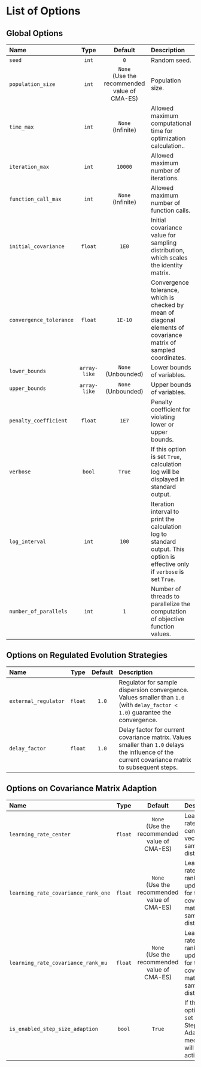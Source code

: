 # List of Options

## Global Options
| Name                    |     Type     |                     Default                      | Description                                                                                                                   |
|:------------------------|:------------:|:------------------------------------------------:|:------------------------------------------------------------------------------------------------------------------------------|
| `seed`                  |    `int`     |                       `0`                        | Random seed.                                                                                                                  |
| `population_size`       |    `int`     | `None`<br/>(Use the recommended value of CMA-ES) | Population size.                                                                                                              |
| `time_max`              |    `int`     |              `None`<br/>(Infinite)               | Allowed maximum computational time for optimization calculation..                                                             |
| `iteration_max`         |    `int`     |                     `10000`                      | Allowed maximum number of iterations.                                                                                         |
| `function_call_max`     |    `int`     |              `None`<br/>(Infinite)               | Allowed maximum number of function calls.                                                                                     |
| `initial_covariance`    |   `float`    |                      `1E0`                       | Initial covariance value for sampling distribution, which scales the identity matrix.                                         |
| `convergence_tolerance` |   `float`    |                     `1E-10`                      | Convergence tolerance, which is checked by mean of diagonal elements of covariance matrix of sampled coordinates.             |
| `lower_bounds`          | `array-like` |             `None` <br/>(Unbounded)              | Lower bounds of variables.                                                                                                    |
| `upper_bounds`          | `array-like` |             `None` <br/>(Unbounded)              | Upper bounds of variables.                                                                                                    |
| `penalty_coefficient`   |   `float`    |                      `1E7`                       | Penalty coefficient for violating lower or upper bounds.                                                                      |
| `verbose`               |    `bool`    |                      `True`                      | If this option is set `True`, calculation log will be displayed in standard output.                                           |
| `log_interval`          |    `int`     |                      `100`                       | Iteration interval to print the calculation log to standard output. This option is effective only if `verbose` is set `True`. |
| `number_of_parallels`   |    `int`     |                       `1`                        | Number of threads to parallelize the computation of objective function values.                                                |

## Options on Regulated Evolution Strategies
| Name                 |  Type   | Default | Description                                                                                                                                      |
|:---------------------|:-------:|:-------:|:-------------------------------------------------------------------------------------------------------------------------------------------------|
| `external_regulator` | `float` |  `1.0`  | Regulator for sample dispersion convergence. Values smaller than `1.0` (with `delay_factor < 1.0`) guarantee the convergence.                    |
| `delay_factor`       | `float` |  `1.0`  | Delay factor for current covariance matrix. Values smaller than `1.0` delays the influence of the current covariance matrix to subsequent steps. |

## Options on Covariance Matrix Adaption
| Name                                |  Type   |                     Default                      | Description                                                                                |
|:------------------------------------|:-------:|:------------------------------------------------:|:-------------------------------------------------------------------------------------------|
| `learning_rate_center`              | `float` | `None`<br/>(Use the recommended value of CMA-ES) | Learning rate for the center vector of sampling distribution.                              |
| `learning_rate_covariance_rank_one` | `float` | `None`<br/>(Use the recommended value of CMA-ES) | Learning rate for rank-1 updating for the covariance matrix the sampling distribution.     |
| `learning_rate_covariance_rank_mu`  | `float` | `None`<br/>(Use the recommended value of CMA-ES) | Learning rate for rank-`\mu` updating for the covariance matrix the sampling distribution. |
| `is_enabled_step_size_adaption`     | `bool`  |                      `True`                      | If this option is set `True`, Step-Size-Adaption mechanism will be activated.              |